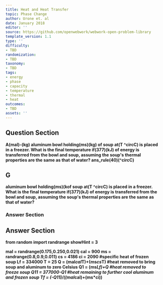 ```yaml
---
title: Heat and Heat Transfer
topic: Phase Change
author: Urone et. al
date: January 2018
editor: ''
source: https://github.com/openwebwork/webwork-open-problem-library
template_version: 1.1
type: ''
difficulty:
- TBD
randomization:
- TBD
taxonomy:
- TBD
tags:
- energy
- phase
- capacity
- temperature
- thermal
- heat
outcomes:
- TBD
assets: ''
---
```


## Question Section 

<b>
A(mal)-(kg) aluminum bowl holding(ms)(kg) of soup at(T ^circC) is placed in a freezer. What is the final temperature if(377)(kJ) of energy is transferred from the bowl and soup, assuming the soup's thermal properties are the same as that of water?
ans_rule(40)(^circC)

## G
aluminum bowl holding(ms)(kof soup at(T ^circC) is placed in a freezer. What is the final temperature if(377)(kJ) of energy is transferred from the bowl and soup, assuming the soup's thermal properties are the same as that of water?
### Answer Section


## Answer Section

from random import randrange
showHint = 3

mal = randrange(0.175,0.250,0.021)
cal = 900
ms = randrange(0.8,0.9,0.011)
cs = 4186
ci = 2090                                             #specific heat of frozen soup
Lf = 334000
T = 25
Q = (mal*cal*T)+(ms*cs*T)     #heat removed to bring soup and aluminum to zero Celsius
Q1 = (ms*Lf)+Q                            #heat removed to freeze soup
Q11 = 377000-Q1                            #heat remaining to further cool aluminum and frozen soup
Tf = (-Q11)/((mal*cal)+(ms*ci))